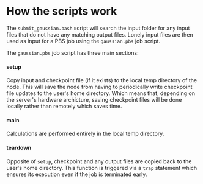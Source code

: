 # How the scripts work

The `submit_gaussian.bash` script will search the input folder for any input
files that do not have any matching output files. Lonely input files are then
used as input for a PBS job using the `gaussian.pbs` job script.

The `gaussian.pbs` job script has three main sections:
#### setup
Copy input and checkpoint file (if it exists) to the local temp
directory of the node. This will save the node from having to periodically write
checkpoint file updates to the user's home directory. Which means that,
depending on the server's hardware archicture, saving checkpoint files will be
done locally rather than remotely which saves time.

#### main
Calculations are performed entirely in the local temp directory.

#### teardown
Opposite of `setup`, checkpoint and any output files are copied
back to the user's home directory. This function is triggered via a `trap`
statement which ensures its execution even if the job is terminated early.
